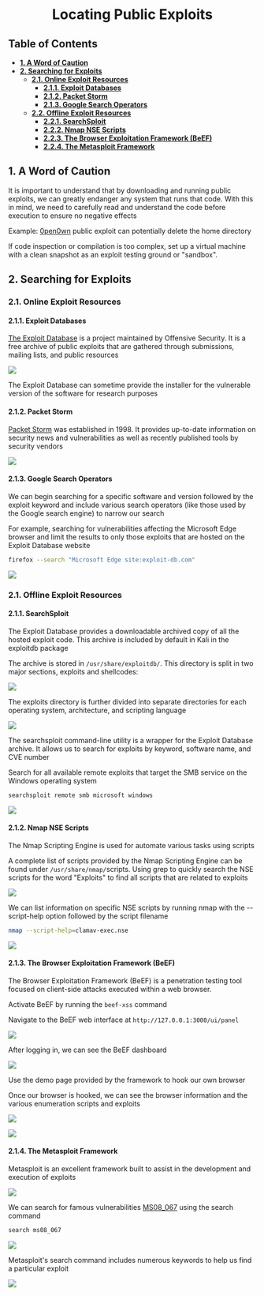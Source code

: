 <div align='center'>

# **Locating Public Exploits**

</div>

## **Table of Contents**

- [**1. A Word of Caution**](#1-a-word-of-caution)
- [**2. Searching for Exploits**](#2-searching-for-exploits)
    - [**2.1. Online Exploit Resources**](#21-online-exploit-resources)
        - [**2.1.1. Exploit Databases**](#211-exploit-databases)
        - [**2.1.2. Packet Storm**](#212-packet-storm)
        - [**2.1.3. Google Search Operators**](#213-google-search-operators)
    - [**2.2. Offline Exploit Resources**](#22-offline-exploit-resources)
        - [**2.2.1. SearchSploit**](#221-searchsploit)
        - [**2.2.2. Nmap NSE Scripts**](#212-nmap-nse-scripts)
        - [**2.2.3. The Browser Exploitation Framework (BeEF)**](#223-the-browser-exploitation-framework-beef)
        - [**2.2.4. The Metasploit Framework**](#224-the-metasploit-framework)

## **1. A Word of Caution**

It is important to understand that by downloading and running public exploits, we can greatly endanger any system that runs that code. With this in mind, we need to carefully read and understand the code before execution to ensure no negative effects

Example: [0pen0wn](https://domenicoluciani.com/2013/06/13/the-exploit-that-exploits-you.html) public exploit can potentially delete the home directory

If code inspection or compilation is too complex, set up a virtual machine with a clean snapshot as an exploit testing ground or "sandbox".

## **2. Searching for Exploits**

### **2.1. Online Exploit Resources**

#### **2.1.1. Exploit Databases**

[The Exploit Database](https://www.exploit-db.com/) is a project maintained by Offensive Security. It is a free archive of public exploits that are gathered through submissions, mailing lists, and public resources

![](./img/Chapter14/1.png)

The Exploit Database can sometime provide the installer for the vulnerable version of the software for research purposes

#### **2.1.2. Packet Storm**

[Packet Storm](https://packetstormsecurity.com/) was established in 1998. It provides up-to-date information on security news and vulnerabilities as well as recently published tools by security vendors

![](./img/Chapter14/2.png)

#### **2.1.3. Google Search Operators**

We can begin searching for a specific software and version followed by the exploit keyword and include various search operators (like those used by the Google search engine) to narrow our search

For example, searching for vulnerabilities affecting the Microsoft Edge browser and limit the results to only those exploits that are hosted on the Exploit Database website

```bash
firefox --search "Microsoft Edge site:exploit-db.com"
```

![](./img/Chapter14/3.png)

### **2.1. Offline Exploit Resources**

#### **2.1.1. SearchSploit**

The Exploit Database provides a downloadable archived copy of all the hosted exploit code. This archive is included by default in Kali in the exploitdb package

The archive is stored in `/usr/share/exploitdb/`. This directory is split in two major sections, exploits and shellcodes:

![](./img/Chapter14/4.png)

The exploits directory is further divided into separate directories for each operating system, architecture, and scripting language

![](./img/Chapter14/5.png)

The searchsploit command-line utility is a wrapper for the Exploit Database archive. It allows us to search for exploits by keyword, software name, and CVE number

Search for all available remote exploits that target the SMB service on the Windows operating system

```bash
searchsploit remote smb microsoft windows
```

![](./img/Chapter14/6.png)

#### **2.1.2. Nmap NSE Scripts**

The Nmap Scripting Engine is used for automate various tasks using scripts

A complete list of scripts provided by the Nmap Scripting Engine can be found under `/usr/share/nmap/`scripts. Using grep to quickly search the NSE scripts for the word "Exploits" to find all scripts that are related to exploits

![](./img/Chapter14/7.png)

We can list information on specific NSE scripts by running nmap with the --script-help option followed by the script filename

```bash
nmap --script-help=clamav-exec.nse
```

![](./img/Chapter14/8.png)

#### **2.1.3. The Browser Exploitation Framework (BeEF)**

The Browser Exploitation Framework (BeEF) is a penetration testing tool focused on client-side attacks executed within a web browser.

Activate BeEF by running the `beef-xss` command

Navigate to the BeEF web interface at `http://127.0.0.1:3000/ui/panel`

![](./img/Chapter14/10.png)

After logging in, we can see the BeEF dashboard

![](./img/Chapter14/11.png)

Use the demo page provided by the framework to hook our own browser

Once our browser is hooked, we can see the browser information and the various enumeration scripts and exploits

![](./img/Chapter14/12.png)

![](./img/Chapter14/13.png)

#### **2.1.4. The Metasploit Framework**

Metasploit is an excellent framework built to assist in the development and execution of exploits

![](./img/Chapter14/14.png)

We can search for famous vulnerabilities [MS08_067](https://learn.microsoft.com/en-us/security-updates/securitybulletins/2008/ms08-067) using the search command

```bash
search ms08_067
```

![](./img/Chapter14/15.png)

Metasploit's search command includes numerous keywords to help us find a particular exploit

![](./img/Chapter14/16.png)